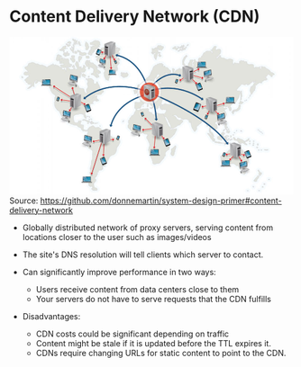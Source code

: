 # Content Delivery Network (CDN)

![image of CDN](/images/cdn.jpeg)
Source: https://github.com/donnemartin/system-design-primer#content-delivery-network

- Globally distributed network of proxy servers, serving content from locations closer to the user such as images/videos
- The site's DNS resolution will tell clients which server to contact.
- Can significantly improve performance in two ways:
    - Users receive content from data centers close to them
    - Your servers do not have to serve requests that the CDN fulfills

- Disadvantages:
    - CDN costs could be significant depending on traffic
    - Content might be stale if it is updated before the TTL expires it.
    - CDNs require changing URLs for static content to point to the CDN.
